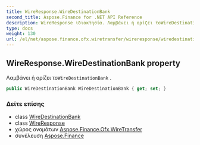 ```yaml
---
title: WireResponse.WireDestinationBank
second_title: Aspose.Finance for .NET API Reference
description: WireResponse ιδιοκτησία. Λαμβάνει ή ορίζει τοWireDestinationBank .
type: docs
weight: 130
url: /el/net/aspose.finance.ofx.wiretransfer/wireresponse/wiredestinationbank/
---
```

## WireResponse.WireDestinationBank property

Λαμβάνει ή ορίζει το`WireDestinationBank` .

```csharp
public WireDestinationBank WireDestinationBank { get; set; }
```

### Δείτε επίσης

* class [WireDestinationBank](../../wiredestinationbank/)
* class [WireResponse](../)
* χώρος ονομάτων [Aspose.Finance.Ofx.WireTransfer](../../wireresponse/)
* συνέλευση [Aspose.Finance](../../../)


